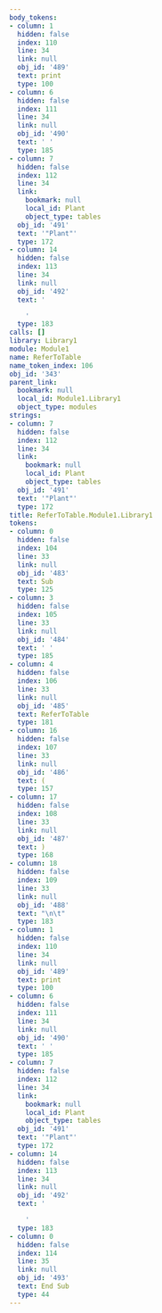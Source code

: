 ```yaml
---
body_tokens:
- column: 1
  hidden: false
  index: 110
  line: 34
  link: null
  obj_id: '489'
  text: print
  type: 100
- column: 6
  hidden: false
  index: 111
  line: 34
  link: null
  obj_id: '490'
  text: ' '
  type: 185
- column: 7
  hidden: false
  index: 112
  line: 34
  link:
    bookmark: null
    local_id: Plant
    object_type: tables
  obj_id: '491'
  text: '"Plant"'
  type: 172
- column: 14
  hidden: false
  index: 113
  line: 34
  link: null
  obj_id: '492'
  text: '

    '
  type: 183
calls: []
library: Library1
module: Module1
name: ReferToTable
name_token_index: 106
obj_id: '343'
parent_link:
  bookmark: null
  local_id: Module1.Library1
  object_type: modules
strings:
- column: 7
  hidden: false
  index: 112
  line: 34
  link:
    bookmark: null
    local_id: Plant
    object_type: tables
  obj_id: '491'
  text: '"Plant"'
  type: 172
title: ReferToTable.Module1.Library1
tokens:
- column: 0
  hidden: false
  index: 104
  line: 33
  link: null
  obj_id: '483'
  text: Sub
  type: 125
- column: 3
  hidden: false
  index: 105
  line: 33
  link: null
  obj_id: '484'
  text: ' '
  type: 185
- column: 4
  hidden: false
  index: 106
  line: 33
  link: null
  obj_id: '485'
  text: ReferToTable
  type: 181
- column: 16
  hidden: false
  index: 107
  line: 33
  link: null
  obj_id: '486'
  text: (
  type: 157
- column: 17
  hidden: false
  index: 108
  line: 33
  link: null
  obj_id: '487'
  text: )
  type: 168
- column: 18
  hidden: false
  index: 109
  line: 33
  link: null
  obj_id: '488'
  text: "\n\t"
  type: 183
- column: 1
  hidden: false
  index: 110
  line: 34
  link: null
  obj_id: '489'
  text: print
  type: 100
- column: 6
  hidden: false
  index: 111
  line: 34
  link: null
  obj_id: '490'
  text: ' '
  type: 185
- column: 7
  hidden: false
  index: 112
  line: 34
  link:
    bookmark: null
    local_id: Plant
    object_type: tables
  obj_id: '491'
  text: '"Plant"'
  type: 172
- column: 14
  hidden: false
  index: 113
  line: 34
  link: null
  obj_id: '492'
  text: '

    '
  type: 183
- column: 0
  hidden: false
  index: 114
  line: 35
  link: null
  obj_id: '493'
  text: End Sub
  type: 44
---
```

